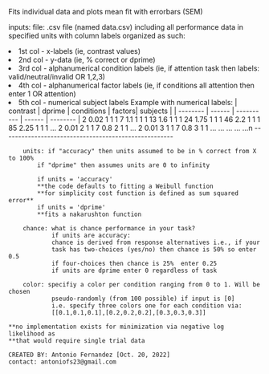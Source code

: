 Fits individual data and plots mean fit with errorbars (SEM) 

inputs: file:    .csv file (named data.csv) including all performance data in specified units with column labels
organized as such: 
<li>1st col - x-labels (ie, contrast values)
<li>2nd col - y-data   (ie, % correct or dprime)
<li>3rd col - alphanumerical condition labels (ie, if attention task then labels: valid/neutral/invalid OR 1,2,3)
<li>4th col - alphanumerical factor labels (ie, if conditions all attention then enter 1 OR attention)
<li> 5th col - numerical subject labels
Example with numerical labels:
| contrast | dprime | conditions | factors| subjects |
| -------- | ------ | ---------- | ------ | -------- |     
     2         0.02        1           1        1
     7         1.1         1           1        1
        13        1.6         1           1        1
        24        1.75        1           1        1
        46        2.2         1           1        1
        85        2.25        1           1        1
        ...
        2         0.01        2           1        1
        7         0.8         2           1        1
        ...
        2         0.01        3           1        1
        7         0.8         3           1        1
        ...        ...        ...         ...      ...n
        -----------------------------------------------------

        units: if "accuracy" then units assumed to be in % correct from X to 100%
            if "dprime" then assumes units are 0 to infinity
            
            if units = 'accuracy'
            **the code defaults to fitting a Weibull function
            **for simplicity cost function is defined as sum squared error**
            if units = 'dprime'
            **fits a nakarushton function

        chance: what is chance performance in your task? 
                if units are accuracy:
                chance is derived from response alternatives i.e., if your
                task has two-choices (yes/no) then chance is 50% so enter 0.5
                if four-choices then chance is 25%  enter 0.25
                if units are dprime enter 0 regardless of task

        color: specifiy a color per condition ranging from 0 to 1. Will be chosen 
                pseudo-randomly (from 100 possible) if input is [0]
                i.e. specify three colors one for each condition via:
                [[0.1,0.1,0.1],[0.2,0.2,0.2],[0.3,0.3,0.3]]
    
    **no implementation exists for minimization via negative log likelihood as
    **that would require single trial data

    CREATED BY: Antonio Fernandez [Oct. 20, 2022]
    contact: antoniofs23@gmail.com